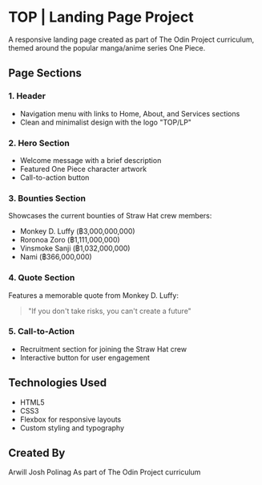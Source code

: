 # TOP | Landing Page Project

A responsive landing page created as part of The Odin Project curriculum, themed around the popular manga/anime series One Piece.

## Page Sections

### 1. Header

- Navigation menu with links to Home, About, and Services sections
- Clean and minimalist design with the logo "TOP/LP"

### 2. Hero Section

- Welcome message with a brief description
- Featured One Piece character artwork
- Call-to-action button

### 3. Bounties Section

Showcases the current bounties of Straw Hat crew members:

- Monkey D. Luffy (฿3,000,000,000)
- Roronoa Zoro (฿1,111,000,000)
- Vinsmoke Sanji (฿1,032,000,000)
- Nami (฿366,000,000)

### 4. Quote Section

Features a memorable quote from Monkey D. Luffy:

> "If you don't take risks, you can't create a future"

### 5. Call-to-Action

- Recruitment section for joining the Straw Hat crew
- Interactive button for user engagement

## Technologies Used

- HTML5
- CSS3
- Flexbox for responsive layouts
- Custom styling and typography

## Created By

Arwill Josh Polinag
As part of The Odin Project curriculum
